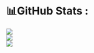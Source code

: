 # 📊GitHub Stats :
![](https://github-readme-stats.vercel.app/api?username=Moriarty178&theme=radical&hide_border=false&include_all_commits=false&count_private=false)<br/>
![](https://github-readme-streak-stats.herokuapp.com/?user=Moriarty178&theme=radical&hide_border=false)<br/>
![](https://github-readme-stats.vercel.app/api/top-langs/?username=Moriarty178&theme=radical&hide_border=false&include_all_commits=false&count_private=false&layout=compact)
